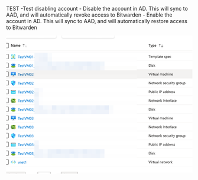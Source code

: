 TEST
-Test disabling account
    - Disable the account in AD. This will sync to AAD, and will automatically revoke access to Bitwarden
    - Enable the account in AD. This will sync to AAD, and will automatically restore access to Bitwarden

![ThisImage](https://github.com/tiling-catwalk-liking/Hexagon1527/blob/be6683bc082de35c39bc14045cc59b874f2b4e8b/Images/Screenshot%202023-05-16%20at%202.22.08%20PM.png)
